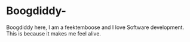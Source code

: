 # Boogdiddy-
Boogdiddy here, I am a feektemboose and I love
Software development.
This is because it makes me feel alive.
